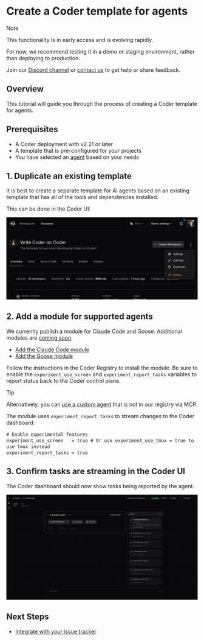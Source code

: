 # Create a Coder template for agents

> [!NOTE]
>
> This functionality is in early access and is evolving rapidly.
>
> For now, we recommend testing it in a demo or staging environment,
> rather than deploying to production.
>
> Join our [Discord channel](https://discord.gg/coder) or
> [contact us](https://coder.com/contact) to get help or share feedback.

## Overview

This tutorial will guide you through the process of creating a Coder template
for agents.

## Prerequisites

- A Coder deployment with v2.21 or later
- A template that is pre-configured for your projects
- You have selected an [agent](./agents.md) based on your needs

## 1. Duplicate an existing template

It is best to create a separate template for AI agents based on an existing
template that has all of the tools and dependencies installed.

This can be done in the Coder UI:

![Duplicate template](../images/guides/ai-agents/duplicate.png)

## 2. Add a module for supported agents

We currently publish a module for Claude Code and Goose. Additional modules are
[coming soon](./agents.md).

- [Add the Claude Code module](https://registry.coder.com/modules/claude-code)
- [Add the Goose module](https://registry.coder.com/modules/goose)

Follow the instructions in the Coder Registry to install the module. Be sure to
enable the `experiment_use_screen` and `experiment_report_tasks` variables to
report status back to the Coder control plane.

> [!TIP]
>
> Alternatively, you can [use a custom agent](./custom-agents.md) that is
> not in our registry via MCP.

The module uses `experiment_report_tasks` to stream changes to the Coder dashboard:

```hcl
# Enable experimental features
experiment_use_screen   = true # Or use experiment_use_tmux = true to use tmux instead
experiment_report_tasks = true
```

## 3. Confirm tasks are streaming in the Coder UI

The Coder dashboard should now show tasks being reported by the agent.

![AI Agents in Coder](../images/guides/ai-agents/landing.png)

## Next Steps

- [Integrate with your issue tracker](./issue-tracker.md)
